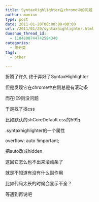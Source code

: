 ```yaml
---
title: SyntaxHighlighter在chrome中的问题
author: muninn
type: post
date: 2011-01-20T00:00:00+00:00
url: /2011/01/20/syntaxhighlighter.html
duoshuo_thread_id:
  - 1184800744742584340
categories:
  - 未分类
tags:
  - other

---
```

折腾了许久 终于弄好了SyntaxHighlighter

但是发现它在chrome中右侧总是有滚动条

而在IE9则没问题

于是找了找css

比如默认的shCoreDefault.css的59行

.syntaxhighlighter的一个属性

overflow: auto !important;

把auto改成hidden

这回它怎么也不出来滚动条了

就是不知道有没有什么副作用

比如代码太长的时候会显示不全？

等遇到再说吧
